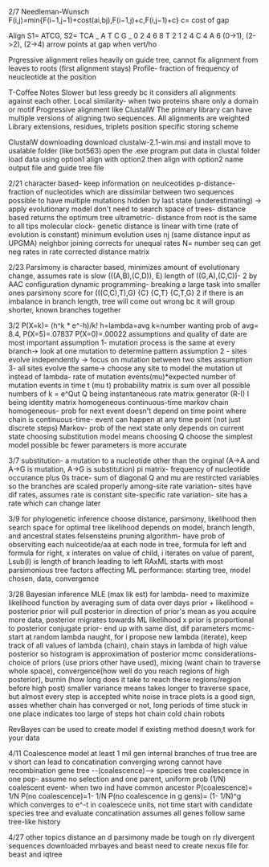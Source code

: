 2/7
Needleman-Wunsch
F(i,j)=min{F(i−1,j−1)+cost(ai,bj),F(i−1,j)+c,F(i,j−1)+c}
c= cost of gap

Align S1= ATCG, S2= TCA
  _ A T C G
_ 0 2 4 6 8
T 2 1 2 4 
C 4
A 6
(0->1), (2->2), (2->4)
arrow points at gap when vert/ho

Prgressive alignment relies heavily on guide tree, cannot fix alignment from leaves to roots (first alignment stays)
Profile- fraction of frequency of neucleotide at the position

T-Coffee Notes
Slower but less greedy bc it considers all alignments against each other.
Local similarity- when two proteins share only a domain or motif
Progressive alignment like ClustalW
The primary library can have multiple versions of aligning two sequences. All alignments are weighted
Library extensions, residues, triplets
position specific storing scheme

ClustalW downloading
download clustalw-2.1-win.msi and install
move to usalable folder (like bot563)
open the .exe program
put data in clustal folder
load data using option1
align with option2
then align with option2
name output file and guide tree file

2/21
character based- keep information on neulceotides
p-distance- fraction of nucleotides which are dissimilar between two sequences
possible to have multiple mutations hidden by last state (underestimating) -> apply evolutionary model
don't need to search space of trees- distance based returns the optimum tree
ultrametric- distance from root is the same to all tips
molecular clock- genetic distance is linear with time (rate of evolution is constant)
minimum evolution uses nj (same distance input as UPGMA)
neighbor joining corrects for unequal rates
N= number seq
can get neg rates in rate corrected distance matrix

2/23
Parsimony is character based, minimizes amount of evolutionary change, assumes rate is slow
(((A,B),(C,D)), E)
length of ((G,A),(C,C))- 2 by AAC configuration
dynamic programming- breaking a large task into smaller ones
parsimony score for (((C,C),T),G) {C} {C,T} {C,T,G} 2
if there is an imbalance in branch length, tree will come out wrong bc it will group shorter, known branches together

3/2
P(X=k)= (h^k * e^-h)/k!   h=lambda=avg k=number wanting prob of
avg= 8.4, P(X=5)=.07837 P(X=0)=.00022
assumptions and quality of date are most important
assumption 1- mutation process is the same at every branch-> look at one mutation to determine pattern
assumption 2 - sites evolve independently -> focus on mutation between two sites
assumption 3- all sites evolve the same-> choose any site to model the mutation
ut instead of lambda- rate of mutation events(mu)*expected number of mutation events in time t (mu t)
probability matrix is sum over all possible numbers of k = e^Qut Q being instantaneous rate matrix generator (R-I) I being identity matrix
homogeneous continuous-time markov chain
homogeneous- prob for next event doesn't depend on time point where chain is
continuous-time- event can happen at any time point (not just discrete steps)
Markov- prob of the next state only depends on current state
choosing substitution model means choosing Q
choose the simplest model possible bc fewer parameters is more accurate

3/7
substitution- a mutation to a nucleotide other than the orginal (A->A and A->G is mutation, A->G is substitution)
pi matrix- frequency of nucleotide occurance plus 0s
trace- sum of diagonal
Q and mu are restircted variables so the branches are scaled properly
among-site rate variation- sites have dif rates, assumes rate is constant
site-specific rate variation- site has a rate which can change later

3/9
for phylogenetic inference choose distance, parsimony, likelihood then search space for optimal tree
likelihood depends on model, branch length, and ancestral states
felsensteins pruning algorithm- have prob of observiting each nulceotide/aa at each node in tree, formula for left and formula for right, x interates on value of child, i iterates on value of parent, Lsub(l) is length of branch leading to left
RAxML starts with most parsimonious tree
factors affecting ML performance: starting tree, model chosen, data, convergence

3/28
Bayesian inference
MLE (max lik est) for lambda- need to maximize likelihood function by averaging sum of data over days
prior + likelihood = posterior
prior will pull posterior in direction of prior's mean
as you acquire more data, posterior migrates towards ML
likelihood x prior is proportional to posterior
conjugate prior- end up with same dist, dif parameters
mcmc- start at random lambda naught, for i propose new lambda (iterate), keep track of all values of lambda (chain), chain stays in lambda of high value posterior so histogram is approximation of posterior
mcmc considerations- choice of priors (use priors other have used), mixing (want chain to traverse whole space), convergence(how well do you reach regions of high posterior), burnin (how long does it take to reach these regions/region before high post)
smaller variance means takes longer to traverse space, but almost every step is accepted
white noise in trace plots is a good sign, asses whether chain has converged or not, long periods of time stuck  in one place indicates too large of steps
hot chain cold chain robots

RevBayes can be used to create model if existing method doesn;t work for your data

4/11 Coalescence model
at least 1 mil gen
internal branches of true tree are v short can lead to concatination converging wrong
cannot have recombination
gene tree --(coalescence)--> species tree
coalescence in one pop- assume no selection and one parent, uniform prob (1/N)
coalescent event- when two ind have common ancestor 
P(coalescence)= 1/N
P(no coalescence)=1- 1/N
P(no coalescence in g gens)= (1- 1/N)^g which converges to e^-t
in coalescece units, not time
start with candidate species tree and evaluate
concatination assumes all genes follow same tree-like history

4/27 other topics
distance an d parsimony made be tough on rly divergent sequences
downloaded mrbayes and beast
need to create nexus file for beast and iqtree


